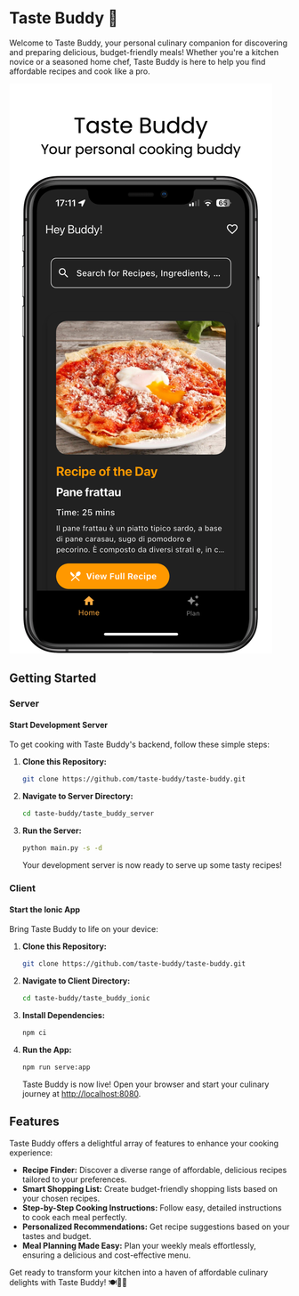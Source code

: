 # Taste Buddy 🍳

Welcome to Taste Buddy, your personal culinary companion for discovering and preparing delicious, budget-friendly meals! Whether you're a kitchen novice or a seasoned home chef, Taste Buddy is here to help you find affordable recipes and cook like a pro.

![Taste Buddy App](<taste_buddy/assets/screenshots/AppMockUp Screenshots/Apple iPhone 11 Pro Max (1242x2688)/Apple iPhone 11 Pro Max Screenshot 0.png>)

## Getting Started

### Server

#### Start Development Server

To get cooking with Taste Buddy's backend, follow these simple steps:

1. **Clone this Repository:**
   ```bash
   git clone https://github.com/taste-buddy/taste-buddy.git
   ```

2. **Navigate to Server Directory:**
   ```bash
   cd taste-buddy/taste_buddy_server
   ```

3. **Run the Server:**
   ```bash
   python main.py -s -d
   ```

   Your development server is now ready to serve up some tasty recipes!

### Client

#### Start the Ionic App

Bring Taste Buddy to life on your device:

1. **Clone this Repository:**
   ```bash
   git clone https://github.com/taste-buddy/taste-buddy.git
   ```

2. **Navigate to Client Directory:**
   ```bash
   cd taste-buddy/taste_buddy_ionic
   ```

3. **Install Dependencies:**
   ```bash
   npm ci
   ```

4. **Run the App:**
   ```bash
   npm run serve:app
   ```

   Taste Buddy is now live! Open your browser and start your culinary journey at [http://localhost:8080](http://localhost:8080).

## Features

Taste Buddy offers a delightful array of features to enhance your cooking experience:

- **Recipe Finder:** Discover a diverse range of affordable, delicious recipes tailored to your preferences.
- **Smart Shopping List:** Create budget-friendly shopping lists based on your chosen recipes.
- **Step-by-Step Cooking Instructions:** Follow easy, detailed instructions to cook each meal perfectly.
- **Personalized Recommendations:** Get recipe suggestions based on your tastes and budget.
- **Meal Planning Made Easy:** Plan your weekly meals effortlessly, ensuring a delicious and cost-effective menu.

Get ready to transform your kitchen into a haven of affordable culinary delights with Taste Buddy! 🍽️👨‍🍳